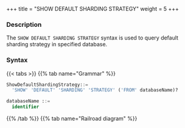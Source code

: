 +++
title = "SHOW DEFAULT SHARDING STRATEGY"
weight = 5
+++

### Description

The `SHOW DEFAULT SHARDING STRATEGY` syntax is used to query default sharding strategy in specified database.

### Syntax

{{< tabs >}}
{{% tab name="Grammar" %}}
```sql
ShowDefaultShardingStrategy::=
  'SHOW' 'DEFAULT' 'SHARDING' 'STRATEGY' ('FROM' databaseName)?

databaseName ::=
  identifier
```
{{% /tab %}}
{{% tab name="Railroad diagram" %}}
<iframe frameborder="0" name="diagram" id="diagram" width="100%" height="100%"></iframe>
{{% /tab %}}
{{< /tabs >}}

### Supplement

- When `databaseName` is not specified, the default is the currently used `DATABASE`. If `DATABASE` is not used, `No database selected` will be prompted.

### Return value description

| Column                   | Description                   |
| ------------------------ | ----------------------------- |
| name                     | Sharding strategy scope       |
| type                     | Sharding strategy type        |
| sharding_column          | Sharding column               |
| sharding_algorithm_name  | Sharding algorithm name       |
| sharding_algorithm_type  | Sharding algorithm type       |
| sharding_algorithm_props | Sharding algorithm properties |

### Example

- Query default sharding strategy in specified database.

```sql
SHOW DEFAULT SHARDING STRATEGY FROM sharding_db;
```

```sql
mysql> SHOW DEFAULT SHARDING STRATEGY FROM sharding_db;
+----------+----------+-----------------+-------------------------+-------------------------+-----------------------------------------------------+
| name     | type     | sharding_column | sharding_algorithm_name | sharding_algorithm_type | sharding_algorithm_props                            |
+----------+----------+-----------------+-------------------------+-------------------------+-----------------------------------------------------+
| TABLE    | STANDARD | order_id        | table_inline            | inline                  | {algorithm-expression=t_order_item_${order_id % 2}} |
| DATABASE | STANDARD | order_id        | table_inline            | inline                  | {algorithm-expression=t_order_item_${order_id % 2}} |
+----------+----------+-----------------+-------------------------+-------------------------+-----------------------------------------------------+
2 rows in set (0.00 sec)
```

- Query default sharding strategy in current database.

```sql
SHOW DEFAULT SHARDING STRATEGY;
```

```sql
mysql> SHOW DEFAULT SHARDING STRATEGY;
+----------+----------+-----------------+-------------------------+-------------------------+-----------------------------------------------------+
| name     | type     | sharding_column | sharding_algorithm_name | sharding_algorithm_type | sharding_algorithm_props                            |
+----------+----------+-----------------+-------------------------+-------------------------+-----------------------------------------------------+
| TABLE    | STANDARD | order_id        | table_inline            | inline                  | {algorithm-expression=t_order_item_${order_id % 2}} |
| DATABASE | STANDARD | order_id        | table_inline            | inline                  | {algorithm-expression=t_order_item_${order_id % 2}} |
+----------+----------+-----------------+-------------------------+-------------------------+-----------------------------------------------------+
2 rows in set (0.00 sec)
```

### Reserved word

`SHOW`, `DEFAULT`, `SHARDING`, `STRATEGY`, `FROM`

### Related links

- [Reserved word](/en/reference/distsql/syntax/reserved-word/)
